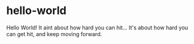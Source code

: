 # hello-world

Hello World!
It aint about how hard you can hit...
It's about how hard you can get hit, and keep moving forward.
